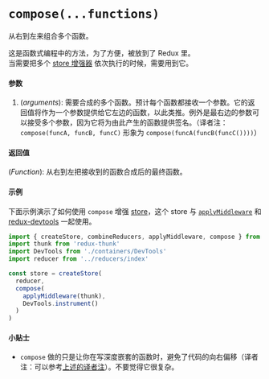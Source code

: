 # `compose(...functions)`

从右到左来组合多个函数。

这是函数式编程中的方法，为了方便，被放到了 Redux 里。  
当需要把多个 [store 增强器](../Glossary.md#store-enhancer) 依次执行的时候，需要用到它。

#### 参数

1. (*arguments*): 需要合成的多个函数。预计每个函数都接收一个参数。它的返回值将作为一个参数提供给它左边的函数，以此类推。例外是最右边的参数可以接受多个参数，因为它将为由此产生的函数提供签名。（译者注：`compose(funcA, funcB, funcC)` 形象为 `compose(funcA(funcB(funcC())))`）

#### 返回值

(*Function*): 从右到左把接收到的函数合成后的最终函数。

#### 示例

下面示例演示了如何使用 `compose` 增强 [store](Store.md)，这个 store 与 [`applyMiddleware`](applyMiddleware.md) 和 [redux-devtools](https://github.com/gaearon/redux-devtools) 一起使用。

```js
import { createStore, combineReducers, applyMiddleware, compose } from 'redux'
import thunk from 'redux-thunk'
import DevTools from './containers/DevTools'
import reducer from '../reducers/index'

const store = createStore(
  reducer,
  compose(
    applyMiddleware(thunk),
    DevTools.instrument()
  )
)
```

#### 小贴士

* `compose` 做的只是让你在写深度嵌套的函数时，避免了代码的向右偏移（译者注：可以参考[上述的译者注](#参数)）。不要觉得它很复杂。
